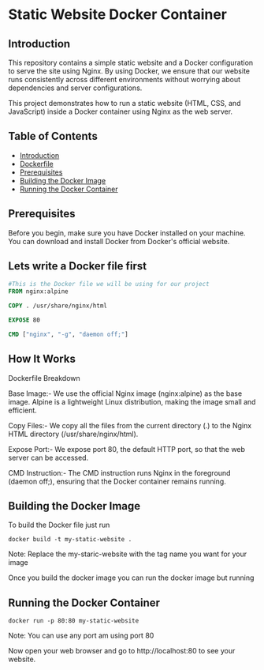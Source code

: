 # Static Website Docker Container

## Introduction
This repository contains a simple static website and a Docker configuration to serve the site using Nginx. By using Docker, we ensure that our website runs consistently across different environments without worrying about dependencies and server configurations.

This project demonstrates how to run a static website (HTML, CSS, and JavaScript) inside a Docker container using Nginx as the web server.

## Table of Contents
* [Introduction](#introduction)
* [Dockerfile](#dockerfile)
* [Prerequisites](#prerequisites)
* [Building the Docker Image](#building-the-docker-image)
* [Running the Docker Container](#running-the-docker-container)   


## Prerequisites

Before you begin, make sure you have Docker installed on your machine. You can download and install Docker from Docker's official website.  

## Lets write a Docker file first 

```dockerfile
#This is the Docker file we will be using for our project 
FROM nginx:alpine

COPY . /usr/share/nginx/html

EXPOSE 80

CMD ["nginx", "-g", "daemon off;"] 
```

## How It Works

Dockerfile Breakdown

Base Image:- 
We use the official Nginx image (nginx:alpine) as the base image. Alpine is a lightweight Linux distribution, making the image small and efficient.

Copy Files:-
We copy all the files from the current directory (.) to the Nginx HTML directory (/usr/share/nginx/html).

Expose Port:- 
We expose port 80, the default HTTP port, so that the web server can be accessed.

CMD Instruction:- 
The CMD instruction runs Nginx in the foreground (daemon off;), ensuring that the Docker container remains running.

## Building the Docker Image
 
 To build the Docker file just run 

```
docker build -t my-static-website .
```
Note: Replace the my-staric-website with the tag name you want for your image

Once you build the docker image you can run the docker image but running 

 ## Running the Docker Container

 ```
 docker run -p 80:80 my-static-website
```
Note: You can use any port am using port 80
 
Now open your web browser and go to http://localhost:80 to see your website.



#
